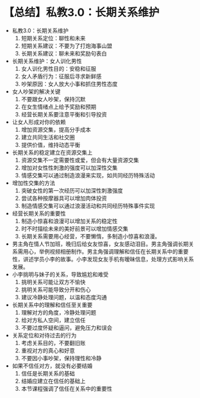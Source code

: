 # 【总结】私教3.0：长期关系维护

-   私教3.0：长期关系维护
    1.  短期关系定位：聊性和未来
    2.  短期关系建议：不要为了打炮海事山盟
    3.  长期关系建议：聊未来和奖励句表白
-   长期关系维护：女人训化男性
    1.  女人训化男性目的：安稳和征服
    2.  女人矛盾行为：征服后寻求新鲜感
    3.  吵架原因：女人放大小事和抓住男性态度
-   女人吵架的解决关键
    1.  不要跟女人吵架，保持沉默
    2.  在女生情绪点上给予奖励和预期
    3.  经营长期关系要注意平衡和引导投资
-   让女人形成对你的依赖
    1.  增加资源交集，提高分手成本
    2.  建立共同生活和社交圈
    3.  提供价值，维持动态平衡
-   长期关系的稳定建立在资源交集上
    1.  资源交集不一定需要性或爱，但会有大量资源交集
    2.  增加对女性性刺激的强度可以加深性交集
    3.  情感交集可以通过制造浪漫来实现，如共同经历特殊活动
-   增加性交集的方法
    1.  突破女性的第一次经历可以加深性刺激强度
    2.  尝试各种按摩器具可以增加肉体投资
    3.  制造情感交集可以通过浪漫活动和共同经历特殊事件实现
-   经营长期关系的重要性
    1.  制造小惊喜和浪漫可以增加关系的稳定性
    2.  时不时描绘未来的美好前景可以增加情感交集
    3.  长期关系需要用心经营，不要懒惰，多制造小惊喜和浪漫。
-   男主角在情人节加班，晚归后给女友惊喜，女友感动泪目。男主角强调长期关系需用心，举例视频相册制作。男主角强调理解和信任在长期关系中的重要性，讲述学员小李的故事。小李发现女友手机有暧昧信息，处理方式影响关系发展。
-   小李挑明与妹子的关系，导致尴尬和难受
    1.  挑明关系可能让双方不愉快
    2.  挑明关系可能导致分开和伤心
    3.  建议冷静处理问题，以温和态度沟通
-   长期关系中的理解和信任至关重要
    1.  理解对方的角度，冷静处理问题
    2.  给对方私人空间，建立信任
    3.  不要过度怀疑和逼问，避免压力和误会
-   关系定位和对待过去的行为
    1.  考虑关系目的，不要翻旧账
    2.  重视对方的真心和好意
    3.  不要因小事吵架，保持理性和冷静
-   如果不信任对方，就没有必要结婚
    1.  信任是长期关系的基础
    2.  结婚应建立在信任的基础上
    3.  本节课程强调了信任在关系中的重要性
